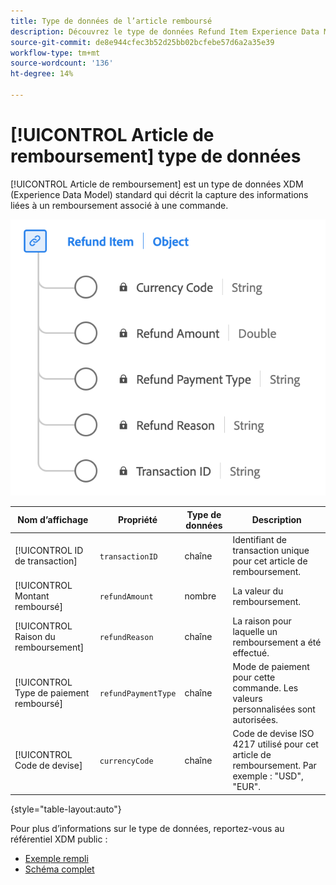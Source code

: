 ```yaml
---
title: Type de données de l’article remboursé
description: Découvrez le type de données Refund Item Experience Data Model (XDM).
source-git-commit: de8e944cfec3b52d25bb02bcfebe57d6a2a35e39
workflow-type: tm+mt
source-wordcount: '136'
ht-degree: 14%

---
```


# [!UICONTROL Article de remboursement] type de données

[!UICONTROL Article de remboursement] est un type de données XDM (Experience Data Model) standard qui décrit la capture des informations liées à un remboursement associé à une commande.

![Schéma du type de données Article remboursé.](../images/data-types/refund-item.png)

| Nom d’affichage | Propriété | Type de données | Description |
|--------------------|-----------------------|-----------|---------------------------------------------------------------------------------------------------|
| [!UICONTROL ID de transaction] | `transactionID` | chaîne | Identifiant de transaction unique pour cet article de remboursement. |
| [!UICONTROL Montant remboursé] | `refundAmount` | nombre | La valeur du remboursement. |
| [!UICONTROL Raison du remboursement] | `refundReason` | chaîne | La raison pour laquelle un remboursement a été effectué. |
| [!UICONTROL Type de paiement remboursé] | `refundPaymentType` | chaîne | Mode de paiement pour cette commande. Les valeurs personnalisées sont autorisées. |
| [!UICONTROL Code de devise] | `currencyCode` | chaîne | Code de devise ISO 4217 utilisé pour cet article de remboursement. Par exemple : &quot;USD&quot;, &quot;EUR&quot;. |

{style="table-layout:auto"}

Pour plus d’informations sur le type de données, reportez-vous au référentiel XDM public :

* [Exemple rempli](https://github.com/adobe/xdm/blob/master/components/datatypes/refunditem.example.1.json)
* [Schéma complet](https://github.com/adobe/xdm/blob/master/components/datatypes/refunditem.schema.json)
